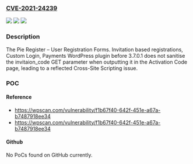 ### [CVE-2021-24239](https://cve.mitre.org/cgi-bin/cvename.cgi?name=CVE-2021-24239)
![](https://img.shields.io/static/v1?label=Product&message=Pie%20Register%20%E2%80%93%20User%20Registration%20Forms.%20Invitation%20based%20registrations%2C%20Custom%20Login%2C%20Payments&color=blue)
![](https://img.shields.io/static/v1?label=Version&message=3.7.0.1%3C%203.7.0.1%20&color=brighgreen)
![](https://img.shields.io/static/v1?label=Vulnerability&message=CWE-79%20Cross-site%20Scripting%20(XSS)&color=brighgreen)

### Description

The Pie Register – User Registration Forms. Invitation based registrations, Custom Login, Payments WordPress plugin before 3.7.0.1 does not sanitise the invitaion_code GET parameter when outputting it in the Activation Code page, leading to a reflected Cross-Site Scripting issue.

### POC

#### Reference
- https://wpscan.com/vulnerability/f1b67f40-642f-451e-a67a-b7487918ee34
- https://wpscan.com/vulnerability/f1b67f40-642f-451e-a67a-b7487918ee34

#### Github
No PoCs found on GitHub currently.

